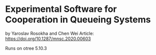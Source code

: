 # Experimental Software for Cooperation in Queueing Systems 
by Yaroslav Rosokha and Chen Wei
Article: https://doi.org/10.1287/mnsc.2020.00603

Runs on otree 5.10.3
